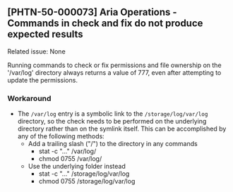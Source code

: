 ## [PHTN-50-000073] Aria Operations - Commands in check and fix do not produce expected results
Related issue: None

Running commands to check or fix permissions and file ownership on the '/var/log' directory always returns a value of 777, even after attempting to update the permissions. 

### Workaround
- The `/var/log` entry is a symbolic link to the `/storage/log/var/log` directory, so the check needs to be performed on the underlying directory rather than on the symlink itself. This can be accomplished by any of the following methods:
  - Add a trailing slash ("/") to the directory in any commands 
    - stat -c "..." /var/log/
    - chmod 0755 /var/log/
  - Use the underlying folder instead
    - stat -c "..." /storage/log/var/log
    - chmod 0755 /storage/log/var/log
